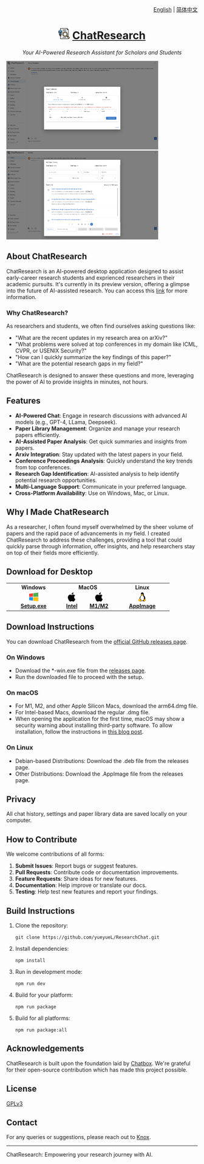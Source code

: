 <p align="right">
  <a href="README.md">English</a> |
  <a href="README-CN.md">简体中文</a>
</p>


<h1 align="center">
<img src='./docs/pic/icon.png' width='30'>
<span><a href="https://yueyuel.github.io/ResearchChat/">ChatResearch</a></span>
</h1>

<p align="center">
    <em>Your AI-Powered Research Assistant for Scholars and Students</em>
</p>


<a href="./docs/pic/demo1.png"><img src="./docs/pic/demo1.png" width="400"/></a>
<a href="./docs/pic/demo2.png"><img src="./docs/pic/demo2.png" width="400"/></a>

## About ChatResearch

ChatResearch is an AI-powered desktop application designed to assist early-career research students and exprienced researchers in their academic pursuits. It's currently in its preview version, offering a glimpse into the future of AI-assisted research. You can access this [link](https://yueyuel.github.io/ResearchChat/) for more information. 

### Why ChatResearch?

As researchers and students, we often find ourselves asking questions like:

- "What are the recent updates in my research area on arXiv?"
- "What problems were solved at top conferences in my domain like ICML, CVPR, or USENIX Security?"
- "How can I quickly summarize the key findings of this paper?"
- "What are the potential research gaps in my field?"

ChatResearch is designed to answer these questions and more, leveraging the power of AI to provide insights in minutes, not hours.

## Features

- **AI-Powered Chat**: Engage in research discussions with advanced AI models (e.g., GPT-4, LLama, Deepseek).
- **Paper Library Management**: Organize and manage your research papers efficiently.
- **AI-Assisted Paper Analysis**: Get quick summaries and insights from papers.
- **Arxiv Integration**: Stay updated with the latest papers in your field.
- **Conference Proceedings Analysis**: Quickly understand the key trends from top conferences.
- **Research Gap Identification**: AI-assisted analysis to help identify potential research opportunities.
- **Multi-Language Support**: Communicate in your preferred language.
- **Cross-Platform Availability**: Use on Windows, Mac, or Linux.

## Why I Made ChatResearch

As a researcher, I often found myself overwhelmed by the sheer volume of papers and the rapid pace of advancements in my field. I created ChatResearch to address these challenges, providing a tool that could quickly parse through information, offer insights, and help researchers stay on top of their fields more efficiently.


## Download for Desktop

<table style="width: 100%">
  <tr>
    <td width="25%" align="center">
      <b>Windows</b>
    </td>
    <td width="25%" align="center" colspan="2">
      <b>MacOS</b>
    </td>
    <td width="25%" align="center">
      <b>Linux</b>
    </td>
  </tr>
  <tr style="text-align: center">
    <td align="center" valign="middle">
      <a href='https://github.com/yueyueL/ResearchChat/releases/download/v0.10.0/ChatResearch-0.10.0-Setup.exe'>
        <img src='./docs/pic/windows.png' style="height:24px; width: 24px" />
        <br />
        <b>Setup.exe</b>
      </a>
    </td>
    <td align="center" valign="middle">
      <a href='https://github.com/yueyueL/ResearchChat/releases/download/v0.10.0/ChatResearch-0.10.0.dmg'>
        <img src='./docs/pic/mac.png' style="height:24px; width: 24px" />
        <br />
        <b>Intel</b>
      </a>
    </td>
    <td align="center" valign="middle">
      <a href='https://github.com/yueyueL/ResearchChat/releases/download/v0.10.0/ChatResearch-0.10.0-arm64.dmg'>
        <img src='./docs/pic/mac.png' style="height:24px; width: 24px" />
        <br />
        <b>M1/M2</b>
      </a>
    </td>
    <td align="center" valign="middle">
      <a href='https://github.com/yueyueL/ResearchChat/releases/download/v0.10.0/ChatResearch-0.10.0-arm64.AppImage'>
        <img src='./docs/pic/linux.png' style="height:24px; width: 24px" />
        <br />
        <b>AppImage</b>
      </a>
    </td>
  </tr>
</table>

## Download Instructions
You can download ChatResearch from the [official GitHub releases page](https://github.com/yueyueL/ResearchChat/releases/).

### On Windows

- Download the *-win.exe file from the [releases page](https://github.com/yueyueL/ResearchChat/releases/).
- Run the downloaded file to proceed with the setup.

### On macOS

- For M1, M2, and other Apple Silicon Macs, download the arm64.dmg file.
- For Intel-based Macs, download the regular .dmg file.
- When opening the application for the first time, macOS may show a security warning about installing third-party software. To allow installation, follow the instructions in [this blog post](https://helpcenter.trendmicro.com/en-us/article/tmka-20627).

### On Linux
- Debian-based Distributions: Download the .deb file from the releases page.
- Other Distributions: Download the .AppImage file from the releases page.


## Privacy
All chat history, settings and paper library data are saved locally on your computer.



## How to Contribute

We welcome contributions of all forms:

1. **Submit Issues**: Report bugs or suggest features.
2. **Pull Requests**: Contribute code or documentation improvements.
3. **Feature Requests**: Share ideas for new features.
4. **Documentation**: Help improve or translate our docs.
5. **Testing**: Help test new features and report your findings.

## Build Instructions

1. Clone the repository:
   ```
   git clone https://github.com/yueyueL/ResearchChat.git
   ```

2. Install dependencies:
   ```
   npm install
   ```

3. Run in development mode:
   ```
   npm run dev
   ```

4. Build for your platform:
   ```
   npm run package
   ```

5. Build for all platforms:
   ```
   npm run package:all
   ```

## Acknowledgements

ChatResearch is built upon the foundation laid by [Chatbox](https://github.com/Bin-Huang/chatbox). We're grateful for their open-source contribution which has made this project possible.

## License

[GPLv3](./LICENSE)

## Contact

For any queries or suggestions, please reach out to [Knox](https://yueyuel.github.io).

---

ChatResearch: Empowering your research journey with AI.